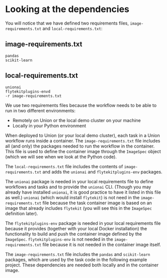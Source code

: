 # Looking at the dependencies

You will notice that we have defined two requirements files, `image-requirements.txt` and `local-requirements.txt`:

## image-requirements.txt

```{code-block} text
pandas
scikit-learn
```

## local-requirements.txt

```{code-block} text
unionai
flytekitplugins-envd
-r image-requirements.txt
```

We use two requirements files because the workflow needs to be able to run in two different environments:
* Remotely on Union or the local demo cluster on your machine
* Locally in your Python environment

When deployed to Union (or your local demo cluster), each task in a Union workflow runs inside a container.
The `image-requirements.txt` file includes all (and only) the packages needed to run the workflow in the container.
This file is used to define the container image through the `ImageSpec` object (which we will see when we look at the Python code).

The `local-requirements.txt` file includes the contents of `image-requirements.txt` and adds the `unionai` and `flytekitplugins-env` packages.

The `unionai` package is needed in your local requirements file to define workflows and tasks and to provide the `unionai` CLI. (Though you may already have installed `unionai`, it is good practice to have it listed in this file as well.) `unionai` (which would install `flytekit`) is not need in the `image-requirements.txt` file because the task container image  is based on an image that already includes `flytekit` (you will see this in the `ImageSpec` definition later).

The `flytekitplugins-env` package is needed in your local requirements file because it provides (together with your local Docker installation) the functionality to build and push the container image defined by the `ImageSpec`.
`flytekitplugins-env` is not needed in the `image-requirements.txt` file because it is not needed in the container image itself.

The `image-requirements.txt` file includes the `pandas` and `scikit-learn` packages, which are used by the task code in the following example project. These dependencies are needed both locally and in the container image.

